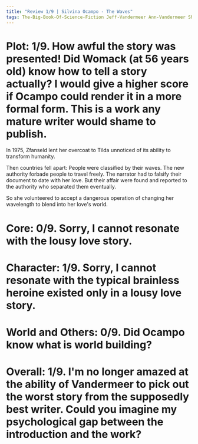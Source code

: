 ```yaml
---
title: "Review 1/9 | Silvina Ocampo - The Waves"
tags: The-Big-Book-Of-Science-Fiction Jeff-Vandermeer Ann-Vandermeer Short-Story Novelette Science-Fiction 1903-1993 1959
---
```


# Plot: 1/9. How awful the story was presented! Did Womack (at 56 years old) know how to tell a story actually? I would give a higher score if Ocampo could render it in a more formal form. This is a work any mature writer would shame to publish.
In 1975, Zfanseld lent her overcoat to Tilda unnoticed of its ability to transform humanity.

Then countries fell apart: People were classified by their waves. The new authority forbade people to travel freely. The narrator had to falsify their document to date with her love. But their affair were found and reported to the authority who separated them eventually. 

So she volunteered to accept a dangerous operation of changing her wavelength to blend into her love's world.

# Core: 0/9. Sorry, I cannot resonate with the lousy love story.



# Character: 1/9. Sorry, I cannot resonate with the typical brainless heroine existed only in a lousy love story.



# World and Others: 0/9. Did Ocampo know what is world building?



# Overall: 1/9. I'm no longer amazed at the ability of Vandermeer to pick out the worst story from the supposedly best writer. Could you imagine my psychological gap between the introduction and the work?

